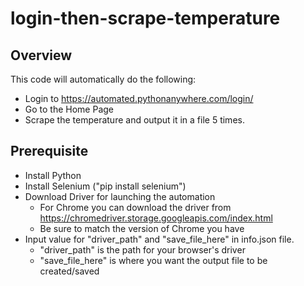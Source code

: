 # login-then-scrape-temperature

## Overview
This code will automatically do the following:
* Login to https://automated.pythonanywhere.com/login/
* Go to the Home Page
* Scrape the temperature and output it in a file 5 times.

## Prerequisite
* Install Python
* Install Selenium ("pip install selenium")
* Download Driver for launching the automation
  * For Chrome you can download the driver from https://chromedriver.storage.googleapis.com/index.html
  * Be sure to match the version of Chrome you have
* Input value for "driver_path" and "save_file_here" in info.json file.
  * "driver_path" is the path for your browser's driver
  * "save_file_here" is where you want the output file to be created/saved
